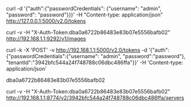 curl -d '{"auth":{"passwordCredentials": {"username": "admin", "password": "password"}}}' -H "Content-type: application/json" http://127.0.0.1:5000/v2.0/tokens

curl -v -H "X-Auth-Token:dba0a6722b86483e83b07e5556bafb02" http://192.168.1.1:9292/v1/images 


curl -k -X 'POST' -v http://192.168.1.1:5000/v2.0/tokens -d '{"auth":{"passwordCredentials":{"username": "admin", "password":"password"}, "tenantId":"3942bfc544a24f748788c06dbc486ffa"}}' -H 'Content-type: application/json'

dba0a6722b86483e83b07e5556bafb02

curl -v -H "X-Auth-Token:dba0a6722b86483e83b07e5556bafb02" http://192.168.1.1:8774/v2/3942bfc544a24f748788c06dbc486ffa/servers



